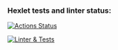 ### Hexlet tests and linter status:
[![Actions Status](https://github.com/asagafonov/rails-project-63/workflows/hexlet-check/badge.svg)](https://github.com/asagafonov/rails-project-63/actions)

[![Linter & Tests](https://github.com/asagafonov/rails-project-63/actions/workflows/hexlet-code.yml/badge.svg?branch=main)](https://github.com/asagafonov/rails-project-63/actions/workflows/hexlet-code.yml)